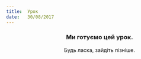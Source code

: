 ```yaml
---
title:  Урок
date:   30/08/2017
---
```


### <center>Ми готуємо цей урок.</center>
<center>Будь ласка, зайдіть пізніше.</center>
